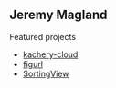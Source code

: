 ## Jeremy Magland

Featured projects

* [kachery-cloud](https://github.com/flatironinstitute/kachery-cloud)
* [figurl](https://github.com/flatironinstitute/figurl)
* [SortingView](https://github.com/magland/sortingview)
